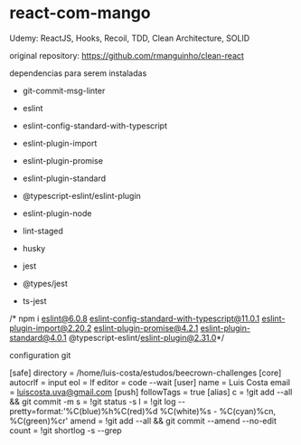 # react-com-mango
Udemy:  ReactJS, Hooks, Recoil, TDD, Clean Architecture, SOLID

original repository: https://github.com/rmanguinho/clean-react

dependencias para serem instaladas
 - git-commit-msg-linter

 - eslint
 - eslint-config-standard-with-typescript
 - eslint-plugin-import
 - eslint-plugin-promise
 - eslint-plugin-standard
 - @typescript-eslint/eslint-plugin
 - eslint-plugin-node

 - lint-staged
 - husky

 - jest
 - @types/jest
 - ts-jest


/* npm i eslint@6.0.8 eslint-config-standard-with-typescript@11.0.1 eslint-plugin-import@2.20.2 eslint-plugin-promise@4.2.1 eslint-plugin-standard@4.0.1 @typescript-eslint/eslint-plugin@2.31.0*/


configuration git

[safe]
	directory = /home/luis-costa/estudos/beecrown-challenges
[core]
	autocrlf = input
	eol = lf
	editor = code --wait
[user]
	name = Luis Costa
	email = luiscosta.uva@gmail.com
[push]
    followTags = true
[alias]
    c = !git add --all && git commit -m
    s = !git status -s
    l = !git log --pretty=format:'%C(blue)%h%C(red)%d %C(white)%s - %C(cyan)%cn, %C(green)%cr'
    amend = !git add --all && git commit --amend --no-edit
    count = !git shortlog -s --grep

